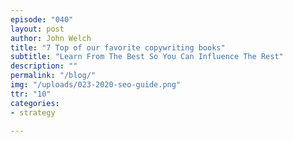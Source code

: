 ```yaml
---
episode: "040"
layout: post
author: John Welch
title: "7 Top of our favorite copywriting books"
subtitle: "Learn From The Best So You Can Influence The Rest"
description: ""
permalink: "/blog/"
img: "/uploads/023-2020-seo-guide.png"
ttr: "10"
categories:
- strategy

---
```


<!--

* TOC
  {:toc}

<iframe id="ytplayer" type="text/html" width="100%" height="380"
src="https://www.youtube.com/embed/yWLD9139Ipc?autoplay=1&origin={{ site.url }}"
frameborder="0"></iframe>

<img class="blog-screenshot" src="/uploads/" alt="">

<img class="blog-image-mid" src="/uploads/" alt="">

[]({% post_url 2020-02-14-increase-engagment-on-linkedin %})

---

`Related:` []()

---

-->